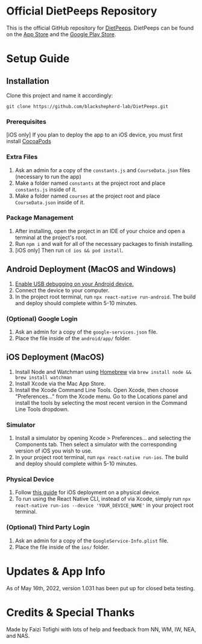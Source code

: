 # Official DietPeeps Repository

This is the official GitHub repository for [DietPeeps](https://dietpeeps.com/).
DietPeeps can be found on the [App Store](https://apps.apple.com/app/dietpeeps/id1611172999) and the [Google Play Store](https://play.google.com/store/apps/details?id=com.dietpeeps).

# Setup Guide

## Installation

Clone this project and name it accordingly:

``git clone https://github.com/blackshepherd-lab/DietPeeps.git``

### Prerequisites

[iOS only] If you plan to deploy the app to an iOS device, you must first install [CocoaPods](https://cocoapods.org/)

### Extra Files

1. Ask an admin for a copy of the ``constants.js`` and ``CourseData.json`` files (necessary to run the app)
2. Make a folder named ``constants`` at the project root and place ``constants.js`` inside of it.
3. Make a folder named ``courses`` at the project root and place ``CourseData.json`` inside of it.

### Package Management

1. After installing, open the project in an IDE of your choice and open a terminal at the project's root.
2. Run ``npm i`` and wait for all of the necessary packages to finish installing.
3. [iOS only] Then run ``cd ios && pod install``.

## Android Deployment (MacOS and Windows)

1. [Enable USB debugging on your Android device.](https://www.microfocus.com/documentation/silk-test/210/en/silktestworkbench-help-en/GUID-BE1EA2BA-EFF2-4B2D-8F09-4BEE0947DFB2.html)
2. Connect the device to your computer. 
3. In the project root terminal, run ``npx react-native run-android``. The build and deploy should complete within 5-10 minutes.

### (Optional) Google Login

1. Ask an admin for a copy of the ``google-services.json`` file.
2. Place the file inside of the ``android/app/`` folder.

## iOS Deployment (MacOS)

1. Install Node and Watchman using [Homebrew](https://brew.sh/) via ``brew install node && brew install watchman``
2. Install Xcode via the Mac App Store.
3. Install the Xcode Command Line Tools. Open Xcode, then choose "Preferences..." from the Xcode menu. Go to the Locations panel and install the tools by selecting the most recent version in the Command Line Tools dropdown.

### Simulator

1. Install a simulator by opening Xcode > Preferences... and selecting the Components tab. Then select a simulator with the corresponding version of iOS you wish to use.
2. In your project root terminal, run ``npx react-native run-ios``. The build and deploy should complete within 5-10 minutes.

### Physical Device

1. Follow [this guide](https://reactnative.dev/docs/running-on-device) for iOS deployment on a physical device.
2. To run using the React Native CLI, instead of via Xcode, simply run ``npx react-native run-ios --device 'YOUR_DEVICE_NAME'`` in your project root terminal.

### (Optional) Third Party Login

1. Ask an admin for a copy of the ``GoogleService-Info.plist`` file.
2. Place the file inside of the ``ios/`` folder.

# Updates & App Info

As of May 16th, 2022, version 1.031 has been put up for closed beta testing.

# Credits & Special Thanks

Made by Faizi Tofighi with lots of help and feedback from NN, WM, IW, NEA, and NAS.
